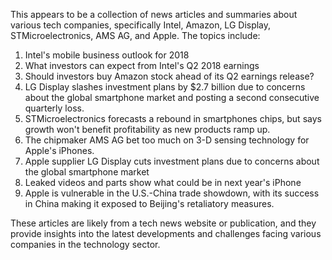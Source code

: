 This appears to be a collection of news articles and summaries about various tech companies, specifically Intel, Amazon, LG Display, STMicroelectronics, AMS AG, and Apple. The topics include:

1. Intel's mobile business outlook for 2018
2. What investors can expect from Intel's Q2 2018 earnings
3. Should investors buy Amazon stock ahead of its Q2 earnings release?
4. LG Display slashes investment plans by $2.7 billion due to concerns about the global smartphone market and posting a second consecutive quarterly loss.
5. STMicroelectronics forecasts a rebound in smartphones chips, but says growth won't benefit profitability as new products ramp up.
6. The chipmaker AMS AG bet too much on 3-D sensing technology for Apple's iPhones.
7. Apple supplier LG Display cuts investment plans due to concerns about the global smartphone market
8. Leaked videos and parts show what could be in next year's iPhone
9. Apple is vulnerable in the U.S.-China trade showdown, with its success in China making it exposed to Beijing's retaliatory measures.

These articles are likely from a tech news website or publication, and they provide insights into the latest developments and challenges facing various companies in the technology sector.